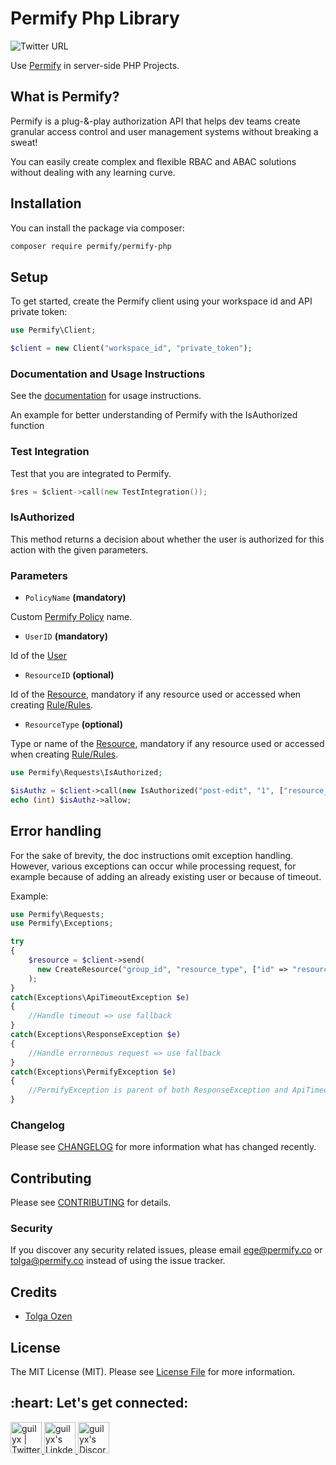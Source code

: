# Permify Php Library

![Twitter URL](https://img.shields.io/twitter/url?url=https%3A%2F%2Ftwitter.com%2FGetPermify)

Use [Permify](https://permify.co) in server-side PHP Projects.

## What is Permify?​
Permify is a plug-&-play authorization API that helps dev teams create granular access control and user management systems without breaking a sweat!

You can easily create complex and flexible RBAC and ABAC solutions without dealing with any learning curve.

## Installation
You can install the package via composer:
```bash
composer require permify/permify-php
```

## Setup

To get started, create the Permify client using your workspace id and API private token:
```php
use Permify\Client;

$client = new Client("workspace_id", "private_token");
```

### Documentation and Usage Instructions
See the [documentation](https://docs.permify.co) for usage instructions.

An example for better understanding of Permify with the IsAuthorized function

### Test Integration
Test that you are integrated to Permify.
```go
$res = $client->call(new TestIntegration());
```

### IsAuthorized
This method returns a decision about whether the user is authorized for this action with the given parameters.

### Parameters
* ```PolicyName``` **(mandatory)**

Custom [Permify Policy](https://docs.permify.co/docs/concepts/policies/intro) name.

* ```UserID``` **(mandatory)**

Id of the [User](https://docs.permify.co/docs/concepts/users)

* ```ResourceID``` **(optional)**

Id of the [Resource](https://docs.permify.co/docs/concepts/resources), mandatory if any resource used or accessed when creating [Rule/Rules](https://docs.permify.co/docs/concepts/policies/intro#sample-rules).

* ```ResourceType``` **(optional)**

Type or name of the [Resource](https://docs.permify.co/docs/concepts/resources), mandatory if any resource used or accessed when creating [Rule/Rules](https://docs.permify.co/docs/concepts/policies/intro#sample-rules).

```php
use Permify\Requests\IsAuthorized;

$isAuthz = $client->call(new IsAuthorized("post-edit", "1", ["resource_id"=> "1", "resource_type" => "posts"]));
echo (int) $isAuthz->allow;
```

## Error handling

For the sake of brevity, the doc instructions omit exception handling.
However, various exceptions can occur while processing request, for example because of adding an already existing user or because of timeout.

Example:
```php
use Permify\Requests;
use Permify\Exceptions;

try
{
    $resource = $client->send(
      new CreateResource("group_id", "resource_type", ["id" => "resource_id", "attributes" => ["custom attribute" => "custom"]])
    );
}
catch(Exceptions\ApiTimeoutException $e)
{
    //Handle timeout => use fallback
}
catch(Exceptions\ResponseException $e)
{
    //Handle errorneous request => use fallback
}
catch(Exceptions\PermifyException $e)
{
    //PermifyException is parent of both ResponseException and ApiTimeoutException
}
```

### Changelog

Please see [CHANGELOG](CHANGELOG.md) for more information what has changed recently.

## Contributing

Please see [CONTRIBUTING](CONTRIBUTING.md) for details.

### Security

If you discover any security related issues, please email ege@permify.co or tolga@permify.co instead of using the issue tracker.

## Credits

-   [Tolga Ozen](https://github.com/permify)

## License

The MIT License (MIT). Please see [License File](LICENSE.md) for more information.

<h2 align="left">:heart: Let's get connected:</h2>

<p align="left">
<a href="https://twitter.com/GetPermify">
  <img alt="guilyx | Twitter" width="50px" src="https://user-images.githubusercontent.com/43545812/144034996-602b144a-16e1-41cc-99e7-c6040b20dcaf.png"/>
</a>
<a href="https://www.linkedin.com/company/permifyco">
  <img alt="guilyx's LinkdeIN" width="50px" src="https://user-images.githubusercontent.com/43545812/144035037-0f415fc7-9f96-4517-a370-ccc6e78a714b.png" />
</a>
<a href="https://discord.gg/MJbUjwskdH">
  <img alt="guilyx's Discord" width="50px" src="https://www.apkmirror.com/wp-content/uploads/2021/06/09/60dbb1f8b30bb.png" />
</a>
</p>
